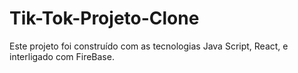 # Tik-Tok-Projeto-Clone
Este projeto foi construído com as tecnologias Java Script, React, e interligado com FireBase.
